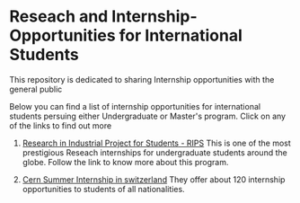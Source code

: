 # Reseach and Internship-Opportunities for International Students
This repository is dedicated to sharing Internship opportunities with the general public

Below you can find a list of internship opportunities for international students persuing either Undergraduate or Master's program.
Click on any of the links to find out more

1. [Research in Industrial Project for Students - RIPS](http://www.ipam.ucla.edu/programs/student-research-programs/research-in-industrial-projects-for-students-rips-2022/) This is one of the most prestigious Reseach internships for undergraduate students around the globe. Follow the link to know more about this program.

2. [Cern Summer Internship in switzerland](https://home.cern/summer-student-programme#:~:text=The%20CERN%20Summer%20Student%20Programme,at%20CERN%20in%20Geneva%2C%20Switzerland.) They offer about 120 internship opportunities to students of all nationalities. 
